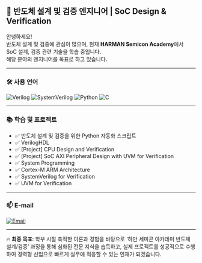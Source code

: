 ## 🚀 반도체 설계 및 검증 엔지니어 | SoC Design & Verification

안녕하세요!  
반도체 설계 및 검증에 관심이 많으며, 현재 **HARMAN Semicon Academy**에서  
SoC 설계, 검증 관련 기술을 학습 중입니다.  
해당 분야의 엔지니어를 목표로 하고 있습니다.

---

### 🛠️ **사용 언어**
![Verilog](https://img.shields.io/badge/-Verilog-000?&logo=verilog)
![SystemVerilog](https://img.shields.io/badge/-SystemVerilog-000?&logo=systemverilog)
![Python](https://img.shields.io/badge/-Python-3776AB?&logo=python&logoColor=white)
![C](https://img.shields.io/badge/-C-00599C?&logo=c&logoColor=white)

---

### 📚 **학습 및 프로젝트**
- ✅ 반도체 설계 및 검증을 위한 Python 자동화 스크립트
- ✅ VerilogHDL
- ✅ [Project] CPU Design and Verification
- ✅ [Project] SoC AXI Peripheral Design with UVM for Verification
- ✅ System Programming
- ✅ Cortex-M ARM Architecture
- ✅ SystemVerilog for Verification
- ✅ UVM for Verification

---

### 📫 **E-mail**
[![Email](https://img.shields.io/badge/Naver_Mail-03C75A?logo=naver&logoColor=white)](mailto:ujinmo0342@naver.com)

---

🔥 **최종 목표**: 학부 시절 축적한 이론과 경험을 바탕으로 ‘하만 세미콘 아카데미 반도체 설계/검증’ 과정을 통해 심화된 전문 지식을 습득하고, 실제 프로젝트를 성공적으로 수행하여 경력형 신입으로 빠르게 실무에 적응할 수 있는 인재가 되겠습니다.
